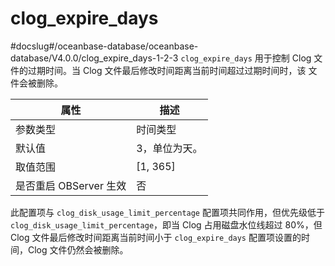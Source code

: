 clog_expire_days 
=====================================
#docslug#/oceanbase-database/oceanbase-database/V4.0.0/clog_expire_days-1-2-3
`clog_expire_days` 用于控制 Clog 文件的过期时间。当 Clog 文件最后修改时间距离当前时间超过过期时间时，该 文件会被删除。


|      **属性**      |   **描述**   |
|------------------|------------|
| 参数类型             | 时间类型       |
| 默认值              | 3，单位为天。    |
| 取值范围             | \[1, 365\] |
| 是否重启 OBServer 生效 | 否          |



此配置项与 `clog_disk_usage_limit_percentage` 配置项共同作用，但优先级低于 `clog_disk_usage_limit_percentage`，即当 Clog 占用磁盘水位线超过 80%，但 Clog 文件最后修改时间距离当前时间小于 `clog_expire_days` 配置项设置的时间，Clog 文件仍然会被删除。
